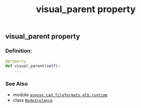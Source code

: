 ﻿---
title: visual_parent property
second_title: Aspose.CAD for Python via .NET API References
description: 
type: docs
weight: 80
url: /python-net/aspose.cad.fileformats.glb.runtime/nodeinstance/visual_parent/
is_root: false
---

## visual_parent property

### Definition:
```python
@property
def visual_parent(self):
    ...
```

### See Also
* module [`aspose.cad.fileformats.glb.runtime`](../../)
* class [`NodeInstance`](/cad/python-net/aspose.cad.fileformats.glb.runtime/nodeinstance)
